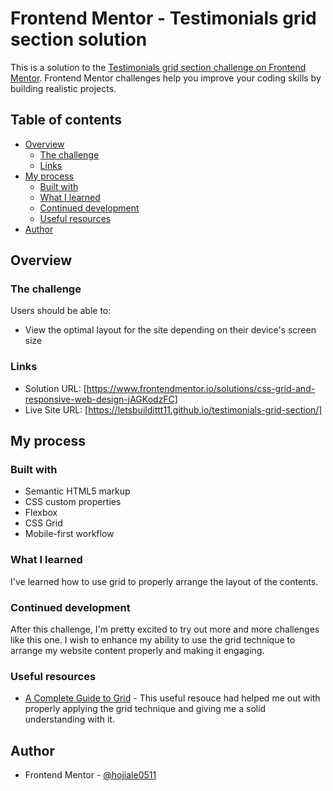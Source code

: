 # Frontend Mentor - Testimonials grid section solution

This is a solution to the [Testimonials grid section challenge on Frontend Mentor](https://www.frontendmentor.io/challenges/testimonials-grid-section-Nnw6J7Un7). Frontend Mentor challenges help you improve your coding skills by building realistic projects. 

## Table of contents

- [Overview](#overview)
  - [The challenge](#the-challenge)
  - [Links](#links)
- [My process](#my-process)
  - [Built with](#built-with)
  - [What I learned](#what-i-learned)
  - [Continued development](#continued-development)
  - [Useful resources](#useful-resources)
- [Author](#author)


## Overview

### The challenge

Users should be able to:

- View the optimal layout for the site depending on their device's screen size

### Links

- Solution URL: [https://www.frontendmentor.io/solutions/css-grid-and-responsive-web-design-jAGKodzFC]
- Live Site URL: [https://letsbuildittt11.github.io/testimonials-grid-section/]

## My process

### Built with

- Semantic HTML5 markup
- CSS custom properties
- Flexbox
- CSS Grid
- Mobile-first workflow

### What I learned

I've learned how to use grid to properly arrange the layout of the contents. 

### Continued development

After this challenge, I'm pretty excited to try out more and more challenges like this one. I wish to enhance my ability to use the grid technique to arrange my website content properly and making it engaging. 

### Useful resources

- [A Complete Guide to Grid](https://css-tricks.com/snippets/css/complete-guide-grid/) - This useful resouce had helped me out with properly applying the grid technique and giving me a solid understanding with it.

## Author

- Frontend Mentor - [@hojiale0511](https://www.frontendmentor.io/profile/hojiale0511)


